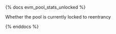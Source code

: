 {% docs evm_pool_stats_unlocked %}

Whether the pool is currently locked to reentrancy

{% enddocs %}
